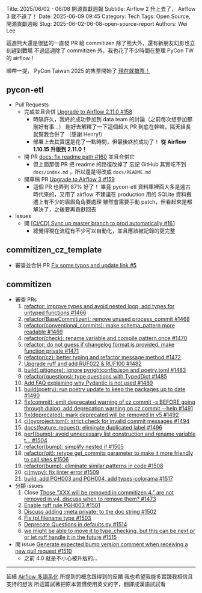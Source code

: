 Title: 2025/06/02 - 06/08 開源貢獻週報
Subtitle: Airflow 2 升上去了， Airflow 3 就不遠了！
Date: 2025-06-09 09:45
Category: Tech
Tags: Open Source, 開源貢獻週報
Slug: 2025-06-02-06-08-open-source-report
Authors: Wei Lee

這週熊大還是很猛的一直發 PR 給 commitizen
除了熊大外，還有新朋友幻影也立刻趕到戰場
不過這週除了 commitizen 外，我也花了不少時間在整理 PyCon TW 的 airflow！

<!--more-->

順帶一提， PyCon Taiwan 2025 的售票開始了
[現在就搶票！](https://tw.pycon.org/2025/registration/tickets)

## pycon-etl
* Pull Requests
    * 完成並且合併 [Upgrade to Airflow 2.11.0 #158](https://github.com/pycontw/pycon-etl/pull/158)
        * 時隔許久，我終於成功參加到 data team 的討論（之前每次想參加都剛好有事...）
          剛好去解釋了一下這個超大 PR 到底在幹嘛，隔天組長就幫我合併了
          （感謝 Henry!）
        * 部署上去其實還是花了一點時間，但最後終於成功了！
          **從 Airflow 1.10.15 升版到 2.11.0！**
    * 開 PR [docs: fix readme path #160](https://github.com/pycontw/pycon-etl/pull/160) 並且合併它
        * 但上面那個 PR 把 readme 的路徑改掉了
          忘記 GitHub 其實吃不到 `docs/index.md` ，所以還是得改成 `docs/README.md`
    * 開草稿 PR [Upgrade to Airflow 3 #159](https://github.com/pycontw/pycon-etl/pull/159)
        * 這個 PR 也弄到 87% 好了！
          畢竟 pycon-etl 資料庫裡面大多是遠古時代來的，又用了 airflow 不建議在 production 用的 SQLite
          資料搬遷上有不少的眉眉角角要處理
          雖然會需要手動 patch，但看起來是都解決了，之後要再貢獻回去
* Issues
    * 開 [[CI/CD] Sync up master branch to prod automatically #161](https://github.com/pycontw/pycon-etl/issues/161)
        * 總覺得現在流程有不少可以自動化，並且應該被記錄的更完整

## commitizen_cz_template
* 審查並合併 PR [Fix some typos and update link #5](https://github.com/commitizen-tools/commitizen_cz_template/pull/5)

## commitizen
* 審查 PRs
    1. [refactor: improve types and avoid nested loop, add types for untyped functions #1466](https://github.com/commitizen-tools/commitizen/pull/1466)
    2. [refactor(BaseCommitizen): remove unused process_commit #1468](https://github.com/commitizen-tools/commitizen/pull/1468)
    3. [refactor(conventional_commits): make schema_pattern more readable #1469](https://github.com/commitizen-tools/commitizen/pull/1469)
    4. [refactor(check): rename variable and compile pattern once #1470](https://github.com/commitizen-tools/commitizen/pull/1470)
    5. [refactor: do not guess if changelog format is provided, make function private #1471](https://github.com/commitizen-tools/commitizen/pull/1471)
    6. [refactor(cz): better typing and refactor message method #1472](https://github.com/commitizen-tools/commitizen/pull/1472)
    7. [Upgrade ruff and add RUF022 & RUF100 #1482](https://github.com/commitizen-tools/commitizen/pull/1482/commits)
    8. [build(.gitignore): ignore pyrightconfig.json and poetry.toml #1483](https://github.com/commitizen-tools/commitizen/pull/1483)
    9. [refactor(questions): type questions with TypedDict #1485](https://github.com/commitizen-tools/commitizen/pull/1485)
    10. [Add FAQ explaining why Pydantic is not used #1489](https://github.com/commitizen-tools/commitizen/pull/1489)
    11. [build(poetry): run poetry update to keep the packages up to date #1490](https://github.com/commitizen-tools/commitizen/pull/1490)
    12. [fix(commit): emit deprecated warning of cz commit -s BEFORE going through dialog, add deprecation warning on cz commit --help #1491](https://github.com/commitizen-tools/commitizen/pull/1491)
    13. [fix(deprecated): mark deprecated will be removed in v5 #1492](https://github.com/commitizen-tools/commitizen/pull/1492)
    14. [ci(pyproject.toml): strict check for invalid commit messages #1494](https://github.com/commitizen-tools/commitizen/pull/1494)
    15. [docs(feature_request): eliminate duplicated label #1496](https://github.com/commitizen-tools/commitizen/pull/1496)
    16. [perf(bump): avoid unnecessary list construction and rename variable t… #1504](https://github.com/commitizen-tools/commitizen/pull/1504)
    17. [refactor(bump): simplify nested if #1505](https://github.com/commitizen-tools/commitizen/pull/1505)
    18. [refactor(git): retype get_commits parameter to make it more friendly to call sites #1506](https://github.com/commitizen-tools/commitizen/pull/1506)
    19. [refactor(bump): eliminate similar patterns in code #1508](https://github.com/commitizen-tools/commitizen/pull/1508)
    20. [ci(mypy): fix linter error #1509](https://github.com/commitizen-tools/commitizen/pull/1509)
    21. [build: add PGH003 and PGH004, add types-colorama #1517](https://github.com/commitizen-tools/commitizen/pull/1517)
* 分類 issues
    1. Close [Those "XXX will be removed in commitizen 4." are not removed in v4, discuss when to remove them? #1473](https://github.com/commitizen-tools/commitizen/issues/1473)
    2. [Enable ruff rule PGH003 #1501](https://github.com/commitizen-tools/commitizen/issues/1501)
    3. [Discuss adding :meta private: to the doc string #1502](https://github.com/commitizen-tools/commitizen/issues/1502)
    4. [Fix tpl.filename type #1503](https://github.com/commitizen-tools/commitizen/issues/1503)
    5. [Deprecate Questions in defaults.py #1514](https://github.com/commitizen-tools/commitizen/issues/1514)
    6. [we might be able to move it to type_checking. but this can be next pr or let ruff handle it in the future #1515](https://github.com/commitizen-tools/commitizen/issues/1515)
* 開 issue [Generate expected bump version comment when receiving a new pull request #1510](https://github.com/commitizen-tools/commitizen/issues/1510)
    * 之前 4.0 就是不小心被升版的...

---


延續 [Airflow 多語系化]({filename}/posts/tech/2025/22-airflow-multilingual.md) 所提到的概念跟得到的反饋
我也希望我能多實踐我相信且支持的想法
所這篇試著把原本習慣使用英文的字，翻譯成漢語試試看
